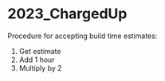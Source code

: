 # 2023_ChargedUp
Procedure for accepting build time estimates:
1. Get estimate
2. Add 1 hour
3. Multiply by 2

